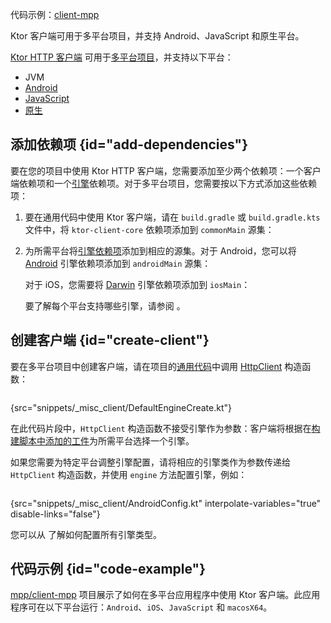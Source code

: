 [//]: # (title: 多平台)

<tldr>
<p>
代码示例：<a href="https://github.com/ktorio/ktor-samples/tree/main/client-mpp">client-mpp</a>
</p>
</tldr>

<link-summary>
Ktor 客户端可用于多平台项目，并支持 Android、JavaScript 和原生平台。
</link-summary>

[Ktor HTTP 客户端](client-create-and-configure.md) 可用于[多平台项目](https://kotlinlang.org/docs/multiplatform.html)，并支持以下平台：
* JVM
* [Android](https://kotlinlang.org/docs/android-overview.html)
* [JavaScript](https://kotlinlang.org/docs/js-overview.html)
* [原生](https://kotlinlang.org/docs/native-overview.html)

## 添加依赖项 {id="add-dependencies"}
要在您的项目中使用 Ktor HTTP 客户端，您需要添加至少两个依赖项：一个客户端依赖项和一个[引擎](client-engines.md)依赖项。对于多平台项目，您需要按以下方式添加这些依赖项：
1. 要在通用代码中使用 Ktor 客户端，请在 `build.gradle` 或 `build.gradle.kts` 文件中，将 `ktor-client-core` 依赖项添加到 `commonMain` 源集：
   <var name="platform_name" value="common"/>
   <var name="artifact_name" value="ktor-client-core"/>
   <include from="lib.topic" element-id="add_ktor_artifact_multiplatform"/>
1. 为所需平台将[引擎依赖项](client-engines.md#dependencies)添加到相应的源集。对于 Android，您可以将 [Android](client-engines.md#android) 引擎依赖项添加到 `androidMain` 源集：
   <var name="platform_name" value="android"/>
   <var name="artifact_name" value="ktor-client-android"/>
   <include from="lib.topic" element-id="add_ktor_artifact_multiplatform"/>
   
   对于 iOS，您需要将 [Darwin](client-engines.md#darwin) 引擎依赖项添加到 `iosMain`：
   <var name="platform_name" value="ios"/>
   <var name="artifact_name" value="ktor-client-darwin"/>
   <include from="lib.topic" element-id="add_ktor_artifact_multiplatform"/>
   
   要了解每个平台支持哪些引擎，请参阅 [](client-engines.md#dependencies)。

## 创建客户端 {id="create-client"}
要在多平台项目中创建客户端，请在项目的[通用代码](https://kotlinlang.org/docs/mpp-discover-project.html#source-sets)中调用 [HttpClient](https://api.ktor.io/ktor-client/ktor-client-core/io.ktor.client/-http-client/index.html) 构造函数：

```kotlin
```
{src="snippets/_misc_client/DefaultEngineCreate.kt"}

在此代码片段中，`HttpClient` 构造函数不接受引擎作为参数：客户端将根据在[构建脚本中添加的工件](#add-dependencies)为所需平台选择一个引擎。

如果您需要为特定平台调整引擎配置，请将相应的引擎类作为参数传递给 `HttpClient` 构造函数，并使用 `engine` 方法配置引擎，例如：
```kotlin
```
{src="snippets/_misc_client/AndroidConfig.kt" interpolate-variables="true" disable-links="false"}

您可以从 [](client-engines.md) 了解如何配置所有引擎类型。

## 代码示例 {id="code-example"}

[mpp/client-mpp](https://github.com/ktorio/ktor-samples/tree/main/client-mpp) 项目展示了如何在多平台应用程序中使用 Ktor 客户端。此应用程序可在以下平台运行：`Android`、`iOS`、`JavaScript` 和 `macosX64`。